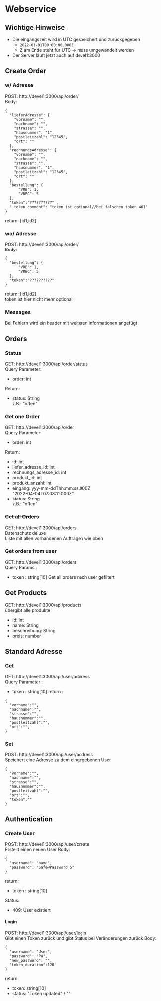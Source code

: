 # Webservice 

## Wichtige Hinweise
* Die eingangszeit wird in UTC gespeichert und zurückgegeben
  * ```2022-01-01T00:00:00.000Z```
  * Z am Ende steht für UTC → muss umgewandelt werden 
* Der Server läuft jetzt auch auf devel1:3000
## Create Order

### w/ Adresse

POST: http://devel1:3000/api/order/ \
Body: 
```json5
{
  "lieferAdresse": {
    "vorname": "",
    "nachname": "",
    "strasse": "",
    "hausnummer": "1",
    "postleitzahl": "12345",
    "ort": ""
  },
  "rechnungsAdresse": {
    "vorname": "",
    "nachname": "",
    "strasse": "",
    "hausnummer": "1",
    "postleitzahl": "12345",
    "ort": ""
  },
  "bestellung": {
      "VRB": 1,
      "VRBC": 5
  },
  "token":"??????????" ,
  "_token_comment": "token ist optional//bei falschen token 401"
}
```
return: [id1,id2]

### wo/ Adresse

POST: http://devel1:3000/api/order/ \
Body: 
```json5
{
  "bestellung": {
      "VRB": 1,
      "VRBC": 5
  },
  "token":"??????????" 
}
```
return: [id1,id2] \
token ist hier nicht mehr optional

### Messages 
Bei Fehlern wird ein header mit weiteren informationen angefügt 
## Orders 
### Status

GET: http://devel1:3000/api/order/status \
Query Parameter:
* order: int

Return:

* status: String \
  z.B.: "offen"

### Get one Order

GET: http://devel1:3000/api/order \
Query Parameter:
* order: int

Return:

* id: int
* liefer_adresse_id: int
* rechnungs_adresse_id: int
* produkt_id: int
* produkt_anzahl: int
* eingang: yyy-mm-ddThh:mm:ss.000Z\
  "2022-04-04T07:03:11.000Z"
* status: String \
  z.B.: "offen"

### ~~Get all Orders~~
GET: http://devel1:3000/api/orders \
Datenschutz deluxe \
Liste mit allen vorhandenen Aufträgen wie oben

### Get orders from user
GET: http://devel1:3000/api/orders \
Query Params :
* token : string[10]
Get all orders nach user gefiltert 

## Get Products
GET: http://devel1:3000/api/products \
übergibt alle produkte

* id: int
* name: String
* beschreibung: String
* preis: number
## Standard Adresse 
### Get 
GET: http://devel1:3000/api/user/address \
Query Parameter :
* token : string[10]
return : 
``` json5 
{
  "vorname":"",
  "nachname":"",
  "strasse":"",
  "hausnummer":"",
  "postleitzahl":"",
  "ort":"",
}
```
### Set
POST: http://devel1:3000/api/user/address \
Speichert eine Adresse zu dem eingegebenen User

```json5
{
  "vorname":"",
  "nachname":"",
  "strasse":"",
  "hausnummer":"",
  "postleitzahl":"",
  "ort":"",
  "token":""
}
```
## Authentication
### Create User
POST: http://devel1:3000/api/user/create \
Erstellt einen neuen User
Body:
```json5
{
  "username": "name",
  "password": "Safe@Password 5"
}
```
return:
* token : string[10] 

Status:
* 409: User existiert 

#### Login
POST: http://devel1:3000/api/user/login \
Gibt einen Token zurück
und gibt Status bei Veränderungen zurück
Body:
```json5
{
  "username": "User",
  "password": "PW",
  "new_password": "",
  "token_duration":120
}
```
return
* token: string[10]
* status: "Token updated" / ""
